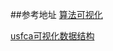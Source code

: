 
##参考地址
[算法可视化](https://algorithm-visualizer.org/)

[usfca可视化数据结构](https://www.cs.usfca.edu/~galles/visualization/Algorithms.html)
